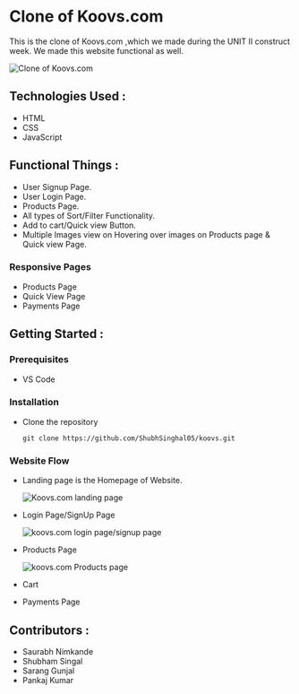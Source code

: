 # Clone of Koovs.com


This is the clone of Koovs.com ,which we made during the UNIT II construct week. We made this website functional as well.


![Clone of Koovs.com](https://miro.medium.com/max/875/1*9_Dsv9Wl1PStg6CtJnJFZg.jpeg)

## Technologies Used :
* HTML
* CSS
* JavaScript


## Functional Things :
* User Signup Page.
* User Login Page.
* Products Page.
* All types of Sort/Filter Functionality.
* Add to cart/Quick view Button.
* Multiple Images view on Hovering over images on Products page & Quick view Page.


### Responsive Pages
* Products Page
* Quick View Page
* Payments Page


## Getting Started :


### Prerequisites 
* VS Code


### Installation 
* Clone the repository
    ``` 
    git clone https://github.com/ShubhSinghal05/koovs.git
    ```
### Website Flow
* Landing page is the Homepage of Website.

    ![Koovs.com landing page](https://i.imgur.com/Fb7Kqgo.gif)

* Login Page/SignUp Page

    ![koovs.com login page/signup page](https://i.imgur.com/bPA0nx6.gif)
* Products Page

    ![koovs.com Products page](https://i.imgur.com/A0HAYJn.gif)

* Cart
* Payments Page

## Contributors :
* Saurabh Nimkande
* Shubham Singal
* Sarang Gunjal
* Pankaj Kumar


